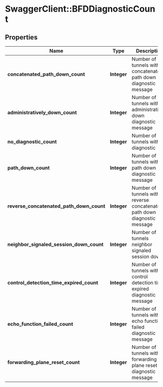 # SwaggerClient::BFDDiagnosticCount

## Properties
Name | Type | Description | Notes
------------ | ------------- | ------------- | -------------
**concatenated_path_down_count** | **Integer** | Number of tunnels with concatenated path down diagnostic message | [optional] 
**administratively_down_count** | **Integer** | Number of tunnels with administratively down diagnostic message | [optional] 
**no_diagnostic_count** | **Integer** | Number of tunnels with no diagnostic | [optional] 
**path_down_count** | **Integer** | Number of tunnels with path down diagnostic message | [optional] 
**reverse_concatenated_path_down_count** | **Integer** | Number of tunnels with reverse concatenated path down diagnostic message | [optional] 
**neighbor_signaled_session_down_count** | **Integer** | Number of tunnels neighbor signaled session down | [optional] 
**control_detection_time_expired_count** | **Integer** | Number of tunnels with control detection time expired diagnostic message | [optional] 
**echo_function_failed_count** | **Integer** | Number of tunnels with echo function failed diagnostic message | [optional] 
**forwarding_plane_reset_count** | **Integer** | Number of tunnels with forwarding plane reset diagnostic message | [optional] 


